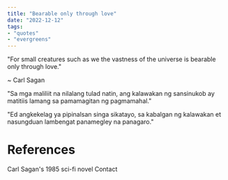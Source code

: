 ```yaml
---
title: "Bearable only through love"
date: "2022-12-12"
tags:
- "quotes"
- "evergreens"
---
```


"For small creatures such as we the vastness of the universe is bearable only through love."

~ Carl Sagan

"Sa mga maliliit na nilalang tulad natin, ang kalawakan ng sansinukob ay matitiis lamang sa pamamagitan ng pagmamahal."

"Ed angkekelag ya pipinalsan singa sikatayo, sa kabalgan ng kalawakan et nasungduan lambengat panamegley na panagaro."

# References

Carl Sagan's 1985 sci-fi novel Contact